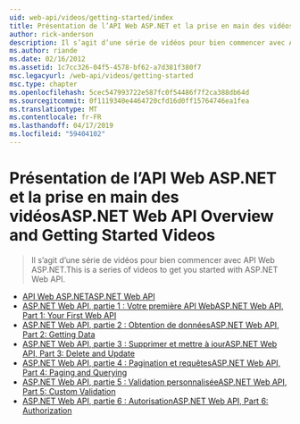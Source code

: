 ```yaml
---
uid: web-api/videos/getting-started/index
title: Présentation de l’API Web ASP.NET et la prise en main des vidéos | Microsoft Docs
author: rick-anderson
description: Il s’agit d’une série de vidéos pour bien commencer avec API Web ASP.NET.
ms.author: riande
ms.date: 02/16/2012
ms.assetid: 1c7cc326-04f5-4578-bf62-a7d381f380f7
msc.legacyurl: /web-api/videos/getting-started
msc.type: chapter
ms.openlocfilehash: 5cec547993722e587fc0f54486f7f2ca388db64d
ms.sourcegitcommit: 0f1119340e4464720cfd16d0ff15764746ea1fea
ms.translationtype: MT
ms.contentlocale: fr-FR
ms.lasthandoff: 04/17/2019
ms.locfileid: "59404102"
---
```

# <a name="aspnet-web-api-overview-and-getting-started-videos"></a><span data-ttu-id="e68b0-103">Présentation de l’API Web ASP.NET et la prise en main des vidéos</span><span class="sxs-lookup"><span data-stu-id="e68b0-103">ASP.NET Web API Overview and Getting Started Videos</span></span>

> <span data-ttu-id="e68b0-104">Il s’agit d’une série de vidéos pour bien commencer avec API Web ASP.NET.</span><span class="sxs-lookup"><span data-stu-id="e68b0-104">This is a series of videos to get you started with ASP.NET Web API.</span></span>


- [<span data-ttu-id="e68b0-105">API Web ASP.NET</span><span class="sxs-lookup"><span data-stu-id="e68b0-105">ASP.NET Web API</span></span>](aspnet-web-api.md)
- [<span data-ttu-id="e68b0-106">ASP.NET Web API, partie 1 : Votre première API Web</span><span class="sxs-lookup"><span data-stu-id="e68b0-106">ASP.NET Web API, Part 1: Your First Web API</span></span>](your-first-web-api.md)
- [<span data-ttu-id="e68b0-107">ASP.NET Web API, partie 2 : Obtention de données</span><span class="sxs-lookup"><span data-stu-id="e68b0-107">ASP.NET Web API, Part 2: Getting Data</span></span>](getting-data.md)
- [<span data-ttu-id="e68b0-108">ASP.NET Web API, partie 3 : Supprimer et mettre à jour</span><span class="sxs-lookup"><span data-stu-id="e68b0-108">ASP.NET Web API, Part 3: Delete and Update</span></span>](delete-and-update.md)
- [<span data-ttu-id="e68b0-109">ASP.NET Web API, partie 4 : Pagination et requêtes</span><span class="sxs-lookup"><span data-stu-id="e68b0-109">ASP.NET Web API, Part 4: Paging and Querying</span></span>](paging-and-querying.md)
- [<span data-ttu-id="e68b0-110">ASP.NET Web API, partie 5 : Validation personnalisée</span><span class="sxs-lookup"><span data-stu-id="e68b0-110">ASP.NET Web API, Part 5: Custom Validation</span></span>](custom-validation.md)
- [<span data-ttu-id="e68b0-111">ASP.NET Web API, partie 6 : Autorisation</span><span class="sxs-lookup"><span data-stu-id="e68b0-111">ASP.NET Web API, Part 6: Authorization</span></span>](authorization.md)
